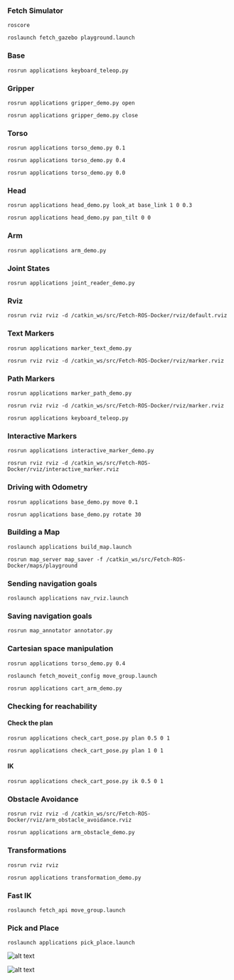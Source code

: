 

### Fetch Simulator
`roscore`

`roslaunch fetch_gazebo playground.launch`

### Base
`rosrun applications keyboard_teleop.py`

### Gripper
`rosrun applications gripper_demo.py open`

`rosrun applications gripper_demo.py close`

### Torso
`rosrun applications torso_demo.py 0.1`

`rosrun applications torso_demo.py 0.4`

`rosrun applications torso_demo.py 0.0`

### Head
`rosrun applications head_demo.py look_at base_link 1 0 0.3`

`rosrun applications head_demo.py pan_tilt 0 0`

### Arm
`rosrun applications arm_demo.py`

### Joint States
`rosrun applications joint_reader_demo.py`

### Rviz
`rosrun rviz rviz -d /catkin_ws/src/Fetch-ROS-Docker/rviz/default.rviz`

### Text Markers
`rosrun applications marker_text_demo.py`

`rosrun rviz rviz -d /catkin_ws/src/Fetch-ROS-Docker/rviz/marker.rviz`

### Path Markers
`rosrun applications marker_path_demo.py`

`rosrun rviz rviz -d /catkin_ws/src/Fetch-ROS-Docker/rviz/marker.rviz`

`rosrun applications keyboard_teleop.py`

### Interactive Markers
`rosrun applications interactive_marker_demo.py`

`rosrun rviz rviz -d /catkin_ws/src/Fetch-ROS-Docker/rviz/interactive_marker.rviz`

### Driving with Odometry
`rosrun applications base_demo.py move 0.1`

`rosrun applications base_demo.py rotate 30`

### Building a Map
`roslaunch applications build_map.launch`

`rosrun map_server map_saver -f /catkin_ws/src/Fetch-ROS-Docker/maps/playground`

### Sending navigation goals
`roslaunch applications nav_rviz.launch`

### Saving navigation goals
`rosrun map_annotator annotator.py`

### Cartesian space manipulation
`rosrun applications torso_demo.py 0.4`

`roslaunch fetch_moveit_config move_group.launch`

`rosrun applications cart_arm_demo.py`

### Checking for reachability
#### Check the plan
`rosrun applications check_cart_pose.py plan 0.5 0 1`

`rosrun applications check_cart_pose.py plan 1 0 1`

#### IK
`rosrun applications check_cart_pose.py ik 0.5 0 1`

### Obstacle Avoidance

`rosrun rviz rviz -d /catkin_ws/src/Fetch-ROS-Docker/rviz/arm_obstacle_avoidance.rviz`

`rosrun applications arm_obstacle_demo.py`

### Transformations
`rosrun rviz rviz`

`rosrun applications transformation_demo.py`

### Fast IK
`roslaunch fetch_api move_group.launch`

### Pick and Place
`roslaunch applications pick_place.launch`

![alt text](https://github.com/sandeepgogadi/Fetch-ROS-Docker/blob/master/pick.gif "Pick")

![alt text](https://github.com/sandeepgogadi/Fetch-ROS-Docker/blob/master/place.gif "Place")
